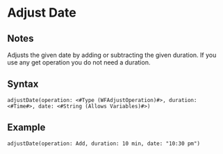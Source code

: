 # Adjust Date
## Notes
Adjusts the given date by adding or subtracting the given duration. If you use any get operation you do not need a duration.
## Syntax
```
adjustDate(operation: <#Type (WFAdjustOperation)#>, duration: <#Time#>, date: <#String (Allows Variables)#>)
```
## Example
```
adjustDate(operation: Add, duration: 10 min, date: "10:30 pm")
```